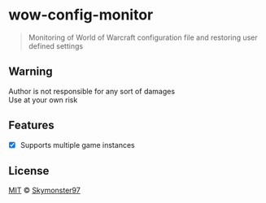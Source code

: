 # wow-config-monitor

> Monitoring of World of Warcraft configuration file and restoring user defined settings

## Warning

Author is not responsible for any sort of damages\
Use at your own risk

## Features

- [x] Supports multiple game instances

## License

[MIT](LICENSE.md) © [Skymonster97](https://github.com/Skymonster97)
